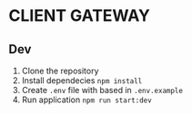 # CLIENT GATEWAY

## Dev

1. Clone the repository
2. Install dependecies `npm install`
3. Create `.env` file with based in `.env.example`
4. Run application `npm run start:dev`
